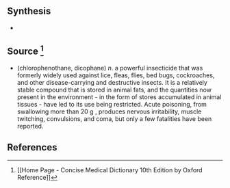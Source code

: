 ## Synthesis
- 
## Source [^1]
- (chlorophenothane, dicophane) $n$. a powerful insecticide that was formerly widely used against lice, fleas, flies, bed bugs, cockroaches, and other disease-carrying and destructive insects. It is a relatively stable compound that is stored in animal fats, and the quantities now present in the environment - in the form of stores accumulated in animal tissues - have led to its use being restricted. Acute poisoning, from swallowing more than 20 g , produces nervous irritability, muscle twitching, convulsions, and coma, but only a few fatalities have been reported.
## References

[^1]: [[Home Page - Concise Medical Dictionary 10th Edition by Oxford Reference]]